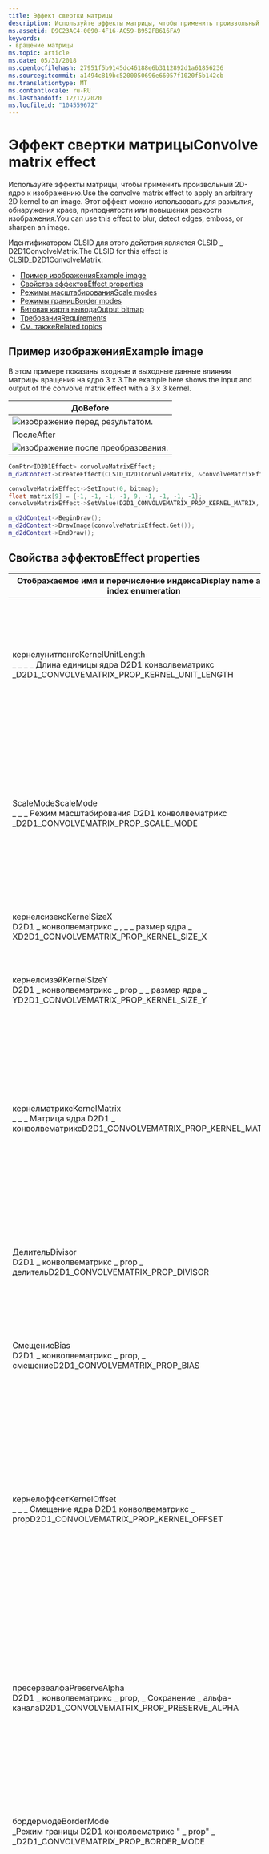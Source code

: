 ```yaml
---
title: Эффект свертки матрицы
description: Используйте эффекты матрицы, чтобы применить произвольный 2D-ядро к изображению. Этот эффект можно использовать для размытия, обнаружения краев, приподнятости или повышения резкости изображения.
ms.assetid: D9C23AC4-0090-4F16-AC59-B952FB616FA9
keywords:
- вращение матрицы
ms.topic: article
ms.date: 05/31/2018
ms.openlocfilehash: 27951f5b9145dc46188e6b3112892d1a61856236
ms.sourcegitcommit: a1494c819bc5200050696e66057f1020f5b142cb
ms.translationtype: MT
ms.contentlocale: ru-RU
ms.lasthandoff: 12/12/2020
ms.locfileid: "104559672"
---
```

# <a name="convolve-matrix-effect"></a><span data-ttu-id="500d3-105">Эффект свертки матрицы</span><span class="sxs-lookup"><span data-stu-id="500d3-105">Convolve matrix effect</span></span>

<span data-ttu-id="500d3-106">Используйте эффекты матрицы, чтобы применить произвольный 2D-ядро к изображению.</span><span class="sxs-lookup"><span data-stu-id="500d3-106">Use the convolve matrix effect to apply an arbitrary 2D kernel to an image.</span></span> <span data-ttu-id="500d3-107">Этот эффект можно использовать для размытия, обнаружения краев, приподнятости или повышения резкости изображения.</span><span class="sxs-lookup"><span data-stu-id="500d3-107">You can use this effect to blur, detect edges, emboss, or sharpen an image.</span></span>

<span data-ttu-id="500d3-108">Идентификатором CLSID для этого действия является CLSID \_ D2D1ConvolveMatrix.</span><span class="sxs-lookup"><span data-stu-id="500d3-108">The CLSID for this effect is CLSID\_D2D1ConvolveMatrix.</span></span>

-   [<span data-ttu-id="500d3-109">Пример изображения</span><span class="sxs-lookup"><span data-stu-id="500d3-109">Example image</span></span>](#example-image)
-   [<span data-ttu-id="500d3-110">Свойства эффектов</span><span class="sxs-lookup"><span data-stu-id="500d3-110">Effect properties</span></span>](#effect-properties)
-   [<span data-ttu-id="500d3-111">Режимы масштабирования</span><span class="sxs-lookup"><span data-stu-id="500d3-111">Scale modes</span></span>](#scale-modes)
-   [<span data-ttu-id="500d3-112">Режимы границ</span><span class="sxs-lookup"><span data-stu-id="500d3-112">Border modes</span></span>](#border-modes)
-   [<span data-ttu-id="500d3-113">Битовая карта вывода</span><span class="sxs-lookup"><span data-stu-id="500d3-113">Output bitmap</span></span>](#output-bitmap)
-   [<span data-ttu-id="500d3-114">Требования</span><span class="sxs-lookup"><span data-stu-id="500d3-114">Requirements</span></span>](#requirements)
-   [<span data-ttu-id="500d3-115">См. также</span><span class="sxs-lookup"><span data-stu-id="500d3-115">Related topics</span></span>](#related-topics)

## <a name="example-image"></a><span data-ttu-id="500d3-116">Пример изображения</span><span class="sxs-lookup"><span data-stu-id="500d3-116">Example image</span></span>

<span data-ttu-id="500d3-117">В этом примере показаны входные и выходные данные влияния матрицы вращения на ядро 3 x 3.</span><span class="sxs-lookup"><span data-stu-id="500d3-117">The example here shows the input and output of the convolve matrix effect with a 3 x 3 kernel.</span></span>



| <span data-ttu-id="500d3-118">До</span><span class="sxs-lookup"><span data-stu-id="500d3-118">Before</span></span>                                                         |
|----------------------------------------------------------------|
| ![изображение перед результатом.](images/default-before.jpg)     |
| <span data-ttu-id="500d3-120">После</span><span class="sxs-lookup"><span data-stu-id="500d3-120">After</span></span>                                                          |
| ![изображение после преобразования.](images/6-convolvematrix.png) |



 


```C++
ComPtr<ID2D1Effect> convolveMatrixEffect;
m_d2dContext->CreateEffect(CLSID_D2D1ConvolveMatrix, &convolveMatrixEffect);

convolveMatrixEffect->SetInput(0, bitmap);
float matrix[9] = {-1, -1, -1, -1, 9, -1, -1, -1, -1};
convolveMatrixEffect->SetValue(D2D1_CONVOLVEMATRIX_PROP_KERNEL_MATRIX, matrix);

m_d2dContext->BeginDraw();
m_d2dContext->DrawImage(convolveMatrixEffect.Get());
m_d2dContext->EndDraw();
```



## <a name="effect-properties"></a><span data-ttu-id="500d3-122">Свойства эффектов</span><span class="sxs-lookup"><span data-stu-id="500d3-122">Effect properties</span></span>



| <span data-ttu-id="500d3-123">Отображаемое имя и перечисление индекса</span><span class="sxs-lookup"><span data-stu-id="500d3-123">Display name and index enumeration</span></span>                                                      | <span data-ttu-id="500d3-124">Описание</span><span class="sxs-lookup"><span data-stu-id="500d3-124">Description</span></span>                                                                                                                                                                                                                                                                                                                                                                                                                                                                                                                       |
|-----------------------------------------------------------------------------------------|-----------------------------------------------------------------------------------------------------------------------------------------------------------------------------------------------------------------------------------------------------------------------------------------------------------------------------------------------------------------------------------------------------------------------------------------------------------------------------------------------------------------------------------|
| <span data-ttu-id="500d3-125">кернелунитленгс</span><span class="sxs-lookup"><span data-stu-id="500d3-125">KernelUnitLength</span></span><br/> <span data-ttu-id="500d3-126">\_ \_ \_ \_ Длина единицы ядра D2D1 конволвематрикс \_</span><span class="sxs-lookup"><span data-stu-id="500d3-126">D2D1\_CONVOLVEMATRIX\_PROP\_KERNEL\_UNIT\_LENGTH</span></span><br/> | <span data-ttu-id="500d3-127">Размер одной единицы в ядре.</span><span class="sxs-lookup"><span data-stu-id="500d3-127">The size of one unit in the kernel.</span></span> <span data-ttu-id="500d3-128">Единицы измерения находятся в (DIP/единица ядра), где единица ядра — это размер элемента в ядре свертки.</span><span class="sxs-lookup"><span data-stu-id="500d3-128">The units are in (DIPs/kernel unit), where a kernel unit is the size of the element in the convolution kernel.</span></span> <span data-ttu-id="500d3-129">Значение 1 (DIP/единица ядра) соответствует одному пикселю в изображении с 96 DPI.</span><span class="sxs-lookup"><span data-stu-id="500d3-129">A value of 1 (DIP/kernel unit) corresponds to one pixel in a image at 96 DPI.</span></span><br/> <span data-ttu-id="500d3-130">Тип — FLOAT.</span><span class="sxs-lookup"><span data-stu-id="500d3-130">The type is FLOAT.</span></span><br/> <span data-ttu-id="500d3-131">Значение по умолчанию — 1,0 f.</span><span class="sxs-lookup"><span data-stu-id="500d3-131">The default value is 1.0f.</span></span><br/>                                                                                                                                                                                                                   |
| <span data-ttu-id="500d3-132">ScaleMode</span><span class="sxs-lookup"><span data-stu-id="500d3-132">ScaleMode</span></span><br/> <span data-ttu-id="500d3-133">\_ \_ \_ Режим масштабирования D2D1 конволвематрикс \_</span><span class="sxs-lookup"><span data-stu-id="500d3-133">D2D1\_CONVOLVEMATRIX\_PROP\_SCALE\_MODE</span></span><br/>                 | <span data-ttu-id="500d3-134">Режим интерполяции, который применяется для масштабирования изображения до соответствующей длины единицы ядра.</span><span class="sxs-lookup"><span data-stu-id="500d3-134">The interpolation mode the effect uses to scale the image to the corresponding kernel unit length.</span></span> <span data-ttu-id="500d3-135">Существует шесть режимов масштабирования, имеющих высокое качество и скорость.</span><span class="sxs-lookup"><span data-stu-id="500d3-135">There are six scale modes that range in quality and speed.</span></span><br/> <span data-ttu-id="500d3-136">Тип — D2D1 \_ конволвематрикс ( \_ масштабируемый \_ режим).</span><span class="sxs-lookup"><span data-stu-id="500d3-136">The type is D2D1\_CONVOLVEMATRIX\_SCALE\_MODE.</span></span><br/> <span data-ttu-id="500d3-137">Значение по умолчанию — \_ D2D1 \_ конволвематрикс \_ \_ линейный режим масштабирования.</span><span class="sxs-lookup"><span data-stu-id="500d3-137">The default value is D2D1\_CONVOLVEMATRIX\_SCALE\_MODE\_LINEAR.</span></span><br/>                                                                                                                                                                                                                     |
| <span data-ttu-id="500d3-138">кернелсизекс</span><span class="sxs-lookup"><span data-stu-id="500d3-138">KernelSizeX</span></span><br/> <span data-ttu-id="500d3-139">D2D1 \_ конволвематрикс \_ , \_ \_ размер ядра \_ X</span><span class="sxs-lookup"><span data-stu-id="500d3-139">D2D1\_CONVOLVEMATRIX\_PROP\_KERNEL\_SIZE\_X</span></span><br/>           | <span data-ttu-id="500d3-140">Ширина матрицы ядра.</span><span class="sxs-lookup"><span data-stu-id="500d3-140">The width of the kernel matrix.</span></span> <span data-ttu-id="500d3-141">Единицы измерения указываются в единицах ядра.</span><span class="sxs-lookup"><span data-stu-id="500d3-141">The units are specified in kernel units.</span></span> <span data-ttu-id="500d3-142">Тип — UINT32.</span><span class="sxs-lookup"><span data-stu-id="500d3-142">The type is UINT32.</span></span><br/> <span data-ttu-id="500d3-143">Значение по умолчанию равно 3.</span><span class="sxs-lookup"><span data-stu-id="500d3-143">The default value is 3.</span></span><br/>                                                                                                                                                                                                                                                                                                                                                                                        |
| <span data-ttu-id="500d3-144">кернелсизэй</span><span class="sxs-lookup"><span data-stu-id="500d3-144">KernelSizeY</span></span><br/> <span data-ttu-id="500d3-145">D2D1 \_ конволвематрикс \_ prop \_ \_ размер ядра \_ Y</span><span class="sxs-lookup"><span data-stu-id="500d3-145">D2D1\_CONVOLVEMATRIX\_PROP\_KERNEL\_SIZE\_Y</span></span><br/>           | <span data-ttu-id="500d3-146">Высота матрицы ядра.</span><span class="sxs-lookup"><span data-stu-id="500d3-146">The height of the kernel matrix.</span></span> <span data-ttu-id="500d3-147">Единицы измерения указываются в единицах ядра.</span><span class="sxs-lookup"><span data-stu-id="500d3-147">The units are specified in kernel units.</span></span> <span data-ttu-id="500d3-148">Тип — UINT32.</span><span class="sxs-lookup"><span data-stu-id="500d3-148">The type is UINT32.</span></span><br/> <span data-ttu-id="500d3-149">Значение по умолчанию равно 3.</span><span class="sxs-lookup"><span data-stu-id="500d3-149">The default value is 3.</span></span><br/>                                                                                                                                                                                                                                                                                                                                                                                       |
| <span data-ttu-id="500d3-150">кернелматрикс</span><span class="sxs-lookup"><span data-stu-id="500d3-150">KernelMatrix</span></span><br/> <span data-ttu-id="500d3-151">\_ \_ \_ Матрица ядра D2D1 \_ конволвематрикс</span><span class="sxs-lookup"><span data-stu-id="500d3-151">D2D1\_CONVOLVEMATRIX\_PROP\_KERNEL\_MATRIX</span></span><br/>           | <span data-ttu-id="500d3-152">Матрица ядра, применяемая к образу.</span><span class="sxs-lookup"><span data-stu-id="500d3-152">The kernel matrix to be applied to the image.</span></span> <span data-ttu-id="500d3-153">Элементы ядра не связаны и задаются как плавающие.</span><span class="sxs-lookup"><span data-stu-id="500d3-153">The kernel elements aren't bounded and are specified as floats.</span></span><br/> <span data-ttu-id="500d3-154">Первый набор чисел *кернелсизекс* в элементе float \[ \] соответствует первой строке в ядре.</span><span class="sxs-lookup"><span data-stu-id="500d3-154">The first set of *KernelSizeX* numbers in the FLOAT\[\] corresponds to the first row in the kernel.</span></span> <span data-ttu-id="500d3-155">Второй набор *кернелсизекс* чисел соответствует второй строке и так далее до *кернелсизэй* строк.</span><span class="sxs-lookup"><span data-stu-id="500d3-155">The second set of *KernelSizeX* numbers correspond to the second row, and so on up to *KernelSizeY* rows.</span></span><br/> <span data-ttu-id="500d3-156">Тип — FLOAT \[ \] .</span><span class="sxs-lookup"><span data-stu-id="500d3-156">The type is FLOAT\[\].</span></span><br/> <span data-ttu-id="500d3-157">Значением по умолчанию является {0,0 f, 0,0 f, 0,0 f, 0,0 f, 1,0 f, 0,0 f, 0,0 f, 0,0 f, 0,0 f}.</span><span class="sxs-lookup"><span data-stu-id="500d3-157">The default value is {0.0f, 0.0f, 0.0f, 0.0f, 1.0f, 0.0f, 0.0f, 0.0f, 0.0f}.</span></span><br/>                                                       |
| <span data-ttu-id="500d3-158">Делитель</span><span class="sxs-lookup"><span data-stu-id="500d3-158">Divisor</span></span><br/> <span data-ttu-id="500d3-159">D2D1 \_ конволвематрикс \_ prop \_ делитель</span><span class="sxs-lookup"><span data-stu-id="500d3-159">D2D1\_CONVOLVEMATRIX\_PROP\_DIVISOR</span></span><br/>                       | <span data-ttu-id="500d3-160">Матрица ядра применяется к пикселю, а затем результат делится на это значение.</span><span class="sxs-lookup"><span data-stu-id="500d3-160">The kernel matrix is applied to a pixel and then the result is divided by this value.</span></span> <br/> <span data-ttu-id="500d3-161">0 ведет себя как значение float Эпсилон.</span><span class="sxs-lookup"><span data-stu-id="500d3-161">0 behaves as a value of float epsilon.</span></span><br/> <span data-ttu-id="500d3-162">Тип — FLOAT.</span><span class="sxs-lookup"><span data-stu-id="500d3-162">The type is FLOAT.</span></span><br/> <span data-ttu-id="500d3-163">Значение по умолчанию — 1,0 f.</span><span class="sxs-lookup"><span data-stu-id="500d3-163">The default value is 1.0f.</span></span><br/>                                                                                                                                                                                                                                                                                                           |
| <span data-ttu-id="500d3-164">Смещение</span><span class="sxs-lookup"><span data-stu-id="500d3-164">Bias</span></span><br/> <span data-ttu-id="500d3-165">D2D1 \_ конволвематрикс \_ prop, \_ смещение</span><span class="sxs-lookup"><span data-stu-id="500d3-165">D2D1\_CONVOLVEMATRIX\_PROP\_BIAS</span></span><br/>                             | <span data-ttu-id="500d3-166">Этот результат применяет матрицу ядра, делитель, а затем добавляет сдвиг к результату.</span><span class="sxs-lookup"><span data-stu-id="500d3-166">The effect applies the kernel matrix, the divisor, and then the bias is added to the result.</span></span> <span data-ttu-id="500d3-167">Смещение не ограничено и не имеет единицы.</span><span class="sxs-lookup"><span data-stu-id="500d3-167">The bias is unbounded and unitless.</span></span> <span data-ttu-id="500d3-168">Тип — FLOAT.</span><span class="sxs-lookup"><span data-stu-id="500d3-168">The type is FLOAT.</span></span><br/> <span data-ttu-id="500d3-169">Значение по умолчанию — 0,0 f.</span><span class="sxs-lookup"><span data-stu-id="500d3-169">The default value is 0.0f.</span></span><br/>                                                                                                                                                                                                                                                                                                                              |
| <span data-ttu-id="500d3-170">кернелоффсет</span><span class="sxs-lookup"><span data-stu-id="500d3-170">KernelOffset</span></span><br/> <span data-ttu-id="500d3-171">\_ \_ \_ Смещение ядра D2D1 конволвематрикс \_ prop</span><span class="sxs-lookup"><span data-stu-id="500d3-171">D2D1\_CONVOLVEMATRIX\_PROP\_KERNEL\_OFFSET</span></span><br/>           | <span data-ttu-id="500d3-172">Сдвигает ядро свертки от центрированной точки выходных данных к заданному расположению влево/вправо и вверх/вниз.</span><span class="sxs-lookup"><span data-stu-id="500d3-172">Shifts the convolution kernel from a centered position on the output pixel to a position you specify left/right and up/down.</span></span> <span data-ttu-id="500d3-173">Смещение определяется в единицах ядра.</span><span class="sxs-lookup"><span data-stu-id="500d3-173">The offset is defined in kernel units.</span></span><br/> <span data-ttu-id="500d3-174">С некоторыми смещениями и размерами ядра, примеры свертки ядра не будут направляться в центр изображений в пикселях.</span><span class="sxs-lookup"><span data-stu-id="500d3-174">With some offsets and kernel sizes, the convolution kernel s samples won't land on a pixel image center.</span></span> <span data-ttu-id="500d3-175">Значения пикселей для образца ядра вычисляются с помощью билинейной интерполяции.</span><span class="sxs-lookup"><span data-stu-id="500d3-175">The pixel values for the kernel sample are computed by bilinear interpolation.</span></span><br/> <span data-ttu-id="500d3-176">Тип — D2D1 \_ vector \_ 2F.</span><span class="sxs-lookup"><span data-stu-id="500d3-176">The type is D2D1\_VECTOR\_2F.</span></span><br/> <span data-ttu-id="500d3-177">Значение по умолчанию — {0.0 f, 0,0 f}.</span><span class="sxs-lookup"><span data-stu-id="500d3-177">The default value is {0.0f, 0.0f}.</span></span><br/>                                                          |
| <span data-ttu-id="500d3-178">пресервеалфа</span><span class="sxs-lookup"><span data-stu-id="500d3-178">PreserveAlpha</span></span><br/> <span data-ttu-id="500d3-179">D2D1 \_ конволвематрикс \_ prop, \_ Сохранение \_ альфа-канала</span><span class="sxs-lookup"><span data-stu-id="500d3-179">D2D1\_CONVOLVEMATRIX\_PROP\_PRESERVE\_ALPHA</span></span><br/>         | <span data-ttu-id="500d3-180">Указывает, применяется ли ядро свертки к альфа-каналу или только к цветовым каналам.</span><span class="sxs-lookup"><span data-stu-id="500d3-180">Specifies whether the convolution kernel is applied to the alpha channel or only the color channels.</span></span><br/> <span data-ttu-id="500d3-181">Если задано **значение true** , ядро свертки применяется только к цветным каналам.</span><span class="sxs-lookup"><span data-stu-id="500d3-181">If you set this to **TRUE** the convolution kernel is applied only to the color channels.</span></span><br/> <span data-ttu-id="500d3-182">Если задано **значение false** , ядро свертки применяется ко всем каналам.</span><span class="sxs-lookup"><span data-stu-id="500d3-182">If you set this to **FALSE** the convolution kernel is applied to all channels.</span></span><br/> <span data-ttu-id="500d3-183">Тип — BOOL.</span><span class="sxs-lookup"><span data-stu-id="500d3-183">The type is BOOL.</span></span><br/> <span data-ttu-id="500d3-184">Значение по умолчанию — FALSE.</span><span class="sxs-lookup"><span data-stu-id="500d3-184">The default value is FALSE.</span></span><br/>                                                                                                                                               |
| <span data-ttu-id="500d3-185">бордермоде</span><span class="sxs-lookup"><span data-stu-id="500d3-185">BorderMode</span></span><br/> <span data-ttu-id="500d3-186">\_Режим границы D2D1 конволвематрикс " \_ prop" \_ \_</span><span class="sxs-lookup"><span data-stu-id="500d3-186">D2D1\_CONVOLVEMATRIX\_PROP\_BORDER\_MODE</span></span><br/>               | <span data-ttu-id="500d3-187">Режим, используемый для вычисления границы изображения: Soft или Hard.</span><span class="sxs-lookup"><span data-stu-id="500d3-187">The mode used to calculate the border of the image, soft or hard.</span></span> <span data-ttu-id="500d3-188">Дополнительные сведения см. в разделе [режимы границ](https://www.bing.com/search?q=Border+modes) .</span><span class="sxs-lookup"><span data-stu-id="500d3-188">See [Border modes](https://www.bing.com/search?q=Border+modes) for more info.</span></span><br/> <span data-ttu-id="500d3-189">Тип — D2D1 \_ границы \_ .</span><span class="sxs-lookup"><span data-stu-id="500d3-189">The type is D2D1\_BORDER\_MODE.</span></span><br/> <span data-ttu-id="500d3-190">Значение по умолчанию — D2D1 \_ границы \_ режима \_ Soft.</span><span class="sxs-lookup"><span data-stu-id="500d3-190">The default value is D2D1\_BORDER\_MODE\_SOFT.</span></span><br/>                                                                                                                                                                                                                                                                                     |
| <span data-ttu-id="500d3-191">клампаутпут</span><span class="sxs-lookup"><span data-stu-id="500d3-191">ClampOutput</span></span><br/> <span data-ttu-id="500d3-192">\_ \_ \_ Выходные данные среза D2D1 конволвематрикс \_</span><span class="sxs-lookup"><span data-stu-id="500d3-192">D2D1\_CONVOLVEMATRIX\_PROP\_CLAMP\_OUTPUT</span></span><br/>             | <span data-ttu-id="500d3-193">Будет ли результат заменять цветовые значения в диапазоне от 0 до 1 перед тем, как результат передаст значения следующему результату в графе.</span><span class="sxs-lookup"><span data-stu-id="500d3-193">Whether the effect clamps color values to between 0 and 1 before the effect passes the values to the next effect in the graph.</span></span> <span data-ttu-id="500d3-194">Этот результат выполняет фиксацию значений перед тем, как он умножает альфа-канал.</span><span class="sxs-lookup"><span data-stu-id="500d3-194">The effect clamps the values before it premultiplies the alpha .</span></span><br/> <span data-ttu-id="500d3-195">Если присвоить этому параметру значение TRUE, то действие будет выполнять фиксацию значений.</span><span class="sxs-lookup"><span data-stu-id="500d3-195">If you set this to TRUE the effect will clamp the values.</span></span> <span data-ttu-id="500d3-196">Если присвоить этому параметру значение FALSE, то эффект не будет выполнять фиксацию цветовых значений, но другие эффекты и поверхность вывода могут попытаться отразить значения, если они не имеют достаточно высокой точности.</span><span class="sxs-lookup"><span data-stu-id="500d3-196">If you set this to FALSE, the effect will not clamp the color values, but other effects and the output surface may clamp the values if they are not of high enough precision.</span></span><br/> <span data-ttu-id="500d3-197">Тип — BOOL.</span><span class="sxs-lookup"><span data-stu-id="500d3-197">The type is BOOL.</span></span><br/> <span data-ttu-id="500d3-198">Значение по умолчанию — FALSE.</span><span class="sxs-lookup"><span data-stu-id="500d3-198">The default value is FALSE.</span></span><br/> |



 

## <a name="scale-modes"></a><span data-ttu-id="500d3-199">Режимы масштабирования</span><span class="sxs-lookup"><span data-stu-id="500d3-199">Scale modes</span></span>



| <span data-ttu-id="500d3-200">Перечисление</span><span class="sxs-lookup"><span data-stu-id="500d3-200">Enumeration</span></span>                                              | <span data-ttu-id="500d3-201">Описание</span><span class="sxs-lookup"><span data-stu-id="500d3-201">Description</span></span>                                                                                                                                                                                          |
|----------------------------------------------------------|------------------------------------------------------------------------------------------------------------------------------------------------------------------------------------------------------|
| <span data-ttu-id="500d3-202">\_ \_ \_ \_ Ближайший соседний D2D1 конволвематрикс режим масштабирования \_</span><span class="sxs-lookup"><span data-stu-id="500d3-202">D2D1\_CONVOLVEMATRIX\_SCALE\_MODE\_NEAREST\_NEIGHBOR</span></span>     | <span data-ttu-id="500d3-203">Выбирает ближайшую одиночную точку и использует ее.</span><span class="sxs-lookup"><span data-stu-id="500d3-203">Samples the nearest single point and uses that.</span></span> <span data-ttu-id="500d3-204">В этом режиме используется меньше времени на обработку, но выводится изображение самого низкого качества.</span><span class="sxs-lookup"><span data-stu-id="500d3-204">This mode uses less processing time, but outputs the lowest quality image.</span></span>                                                                           |
| <span data-ttu-id="500d3-205">\_ \_ \_ Линейный режим масштабирования D2D1 конволвематрикс \_</span><span class="sxs-lookup"><span data-stu-id="500d3-205">D2D1\_CONVOLVEMATRIX\_SCALE\_MODE\_LINEAR</span></span>                | <span data-ttu-id="500d3-206">Использует выборку с четырьмя точками и линейную интерполяцию.</span><span class="sxs-lookup"><span data-stu-id="500d3-206">Uses a four point sample and linear interpolation.</span></span> <span data-ttu-id="500d3-207">В этом режиме выводится изображение с более высоким качеством, чем в ближайшем соседнем режиме.</span><span class="sxs-lookup"><span data-stu-id="500d3-207">This mode outputs a higher quality image than nearest neighbor mode.</span></span>                                                                              |
| <span data-ttu-id="500d3-208">D2D1 \_ конволвематрикс \_ Scale \_ , \_ кубический режим</span><span class="sxs-lookup"><span data-stu-id="500d3-208">D2D1\_CONVOLVEMATRIX\_SCALE\_MODE\_CUBIC</span></span>                 | <span data-ttu-id="500d3-209">Использует 16-примерный ядро кубических для интерполяции.</span><span class="sxs-lookup"><span data-stu-id="500d3-209">Uses a 16 sample cubic kernel for interpolation.</span></span> <span data-ttu-id="500d3-210">Этот режим использует наибольшее время обработки, но выводит изображение с более высоким качеством.</span><span class="sxs-lookup"><span data-stu-id="500d3-210">This mode uses the most processing time, but outputs a higher quality image.</span></span>                                                                        |
| <span data-ttu-id="500d3-211">D2D1 \_ конволвематрикс \_ режим масштабирования с \_ \_ несколькими \_ образцами \_</span><span class="sxs-lookup"><span data-stu-id="500d3-211">D2D1\_CONVOLVEMATRIX\_SCALE\_MODE\_MULTI\_SAMPLE\_LINEAR</span></span> | <span data-ttu-id="500d3-212">Использует 4 линейных образца в пределах одного пикселя для удобного сглаживания.</span><span class="sxs-lookup"><span data-stu-id="500d3-212">Uses 4 linear samples within a single pixel for good edge anti-aliasing.</span></span> <span data-ttu-id="500d3-213">Этот режим хорошо подходит для уменьшения масштаба по небольшим объемам на изображениях с небольшими пикселями.</span><span class="sxs-lookup"><span data-stu-id="500d3-213">This mode is good for scaling down by small amounts on images with few pixels.</span></span>                                              |
| <span data-ttu-id="500d3-214">D2D1 \_ конволвематрикс \_ режим масштабирования — \_ \_ анизотропная</span><span class="sxs-lookup"><span data-stu-id="500d3-214">D2D1\_CONVOLVEMATRIX\_SCALE\_MODE\_ANISOTROPIC</span></span>           | <span data-ttu-id="500d3-215">Использует анизотропную фильтрацию для выборки шаблона в соответствии с преобразованной формой точечного рисунка.</span><span class="sxs-lookup"><span data-stu-id="500d3-215">Uses anisotropic filtering to sample a pattern according to the transformed shape of the bitmap.</span></span>                                                                                                     |
| <span data-ttu-id="500d3-216">\_ \_ \_ \_ \_ Высококачественное \_ кубический режим масштабирования D2D1 конволвематрикс</span><span class="sxs-lookup"><span data-stu-id="500d3-216">D2D1\_CONVOLVEMATRIX\_SCALE\_MODE\_HIGH\_QUALITY\_CUBIC</span></span>  | <span data-ttu-id="500d3-217">Использует высококачественное ядро кубического размера для выполнения предварительно довнскале образа, если довнскалинг участвует в матрице преобразования.</span><span class="sxs-lookup"><span data-stu-id="500d3-217">Uses a variable size high quality cubic kernel to perform a pre-downscale the image if downscaling is involved in the transform matrix.</span></span> <span data-ttu-id="500d3-218">Затем использует режим интерполяции кубических для окончательного вывода.</span><span class="sxs-lookup"><span data-stu-id="500d3-218">Then uses the cubic interpolation mode for the final output.</span></span> |



 

> [!Note]  
> <span data-ttu-id="500d3-219">Если не выбрать режим, то по умолчанию применяется \_ режим МАСШТАБИРОВАНИЯ D2D1 конволвематрикс \_ \_ \_ линейный.</span><span class="sxs-lookup"><span data-stu-id="500d3-219">If you don't select a mode, the effect defaults to D2D1\_CONVOLVEMATRIX\_SCALE\_MODE\_LINEAR.</span></span>

 

## <a name="border-modes"></a><span data-ttu-id="500d3-220">Режимы границ</span><span class="sxs-lookup"><span data-stu-id="500d3-220">Border modes</span></span>



| <span data-ttu-id="500d3-221">Имя</span><span class="sxs-lookup"><span data-stu-id="500d3-221">Name</span></span>                     | <span data-ttu-id="500d3-222">Описание</span><span class="sxs-lookup"><span data-stu-id="500d3-222">Description</span></span>                                                                                                                                                                                                                                                              |
|--------------------------|--------------------------------------------------------------------------------------------------------------------------------------------------------------------------------------------------------------------------------------------------------------------------|
| <span data-ttu-id="500d3-223">\_ \_ Мягкий режим границы \_ D2D1</span><span class="sxs-lookup"><span data-stu-id="500d3-223">D2D1\_BORDER\_MODE\_SOFT</span></span> | <span data-ttu-id="500d3-224">При применении ядра свертки к входному изображению применяются прозрачные черные пиксели для выборки за пределами входных данных.</span><span class="sxs-lookup"><span data-stu-id="500d3-224">The effect pads the input image with transparent black pixels for samples outside of the input bounds when it applies the convolution kernel.</span></span> <span data-ttu-id="500d3-225">При этом создается мягкая сторона для изображения, а в процессе разворачивается точечный рисунок с размером ядра.</span><span class="sxs-lookup"><span data-stu-id="500d3-225">This creates a soft edge for the image, and in the process expands the output bitmap by the size of the kernel.</span></span><br/> |
| <span data-ttu-id="500d3-226">Жесткое D2D1 в \_ \_ режиме границы \_</span><span class="sxs-lookup"><span data-stu-id="500d3-226">D2D1\_BORDER\_MODE\_HARD</span></span> | <span data-ttu-id="500d3-227">Этот результат расширяет входной образ с помощью преобразования границы зеркального типа для выборок за пределами входных данных.</span><span class="sxs-lookup"><span data-stu-id="500d3-227">The effect extends the input image with a mirror-type border transform for samples outside of the input bounds.</span></span> <span data-ttu-id="500d3-228">Размер выходного растрового изображения равен размеру входного точечного рисунка.</span><span class="sxs-lookup"><span data-stu-id="500d3-228">The size of the output bitmap is equal to the size of the input bitmap.</span></span><br/>                                                                       |



 

## <a name="output-bitmap"></a><span data-ttu-id="500d3-229">Битовая карта вывода</span><span class="sxs-lookup"><span data-stu-id="500d3-229">Output bitmap</span></span>

<span data-ttu-id="500d3-230">Размер выходных данных результата зависит от размера ядра свертки, смещения ядра, длины блока ядра и параметра режима границы.</span><span class="sxs-lookup"><span data-stu-id="500d3-230">The size of the effect's output depends on the size of the convolution kernel, the kernel offset, the kernel unit length, and the border mode setting.</span></span>

## <a name="requirements"></a><span data-ttu-id="500d3-231">Требования</span><span class="sxs-lookup"><span data-stu-id="500d3-231">Requirements</span></span>



| <span data-ttu-id="500d3-232">Требование</span><span class="sxs-lookup"><span data-stu-id="500d3-232">Requirement</span></span> | <span data-ttu-id="500d3-233">Значение</span><span class="sxs-lookup"><span data-stu-id="500d3-233">Value</span></span> |
|--------------------------|------------------------------------------------------------------------------------|
| <span data-ttu-id="500d3-234">Минимальная версия клиента</span><span class="sxs-lookup"><span data-stu-id="500d3-234">Minimum supported client</span></span> | <span data-ttu-id="500d3-235">Windows 8 и обновление платформы для \[ классических приложений Windows 7 \| приложения для Магазина Windows\]</span><span class="sxs-lookup"><span data-stu-id="500d3-235">Windows 8 and Platform Update for Windows 7 \[desktop apps \| Windows Store apps\]</span></span> |
| <span data-ttu-id="500d3-236">Минимальная версия сервера</span><span class="sxs-lookup"><span data-stu-id="500d3-236">Minimum supported server</span></span> | <span data-ttu-id="500d3-237">Windows 8 и обновление платформы для \[ классических приложений Windows 7 \| приложения для Магазина Windows\]</span><span class="sxs-lookup"><span data-stu-id="500d3-237">Windows 8 and Platform Update for Windows 7 \[desktop apps \| Windows Store apps\]</span></span> |
| <span data-ttu-id="500d3-238">Header</span><span class="sxs-lookup"><span data-stu-id="500d3-238">Header</span></span>                   | <span data-ttu-id="500d3-239">d2d1effects. h</span><span class="sxs-lookup"><span data-stu-id="500d3-239">d2d1effects.h</span></span>                                                                      |
| <span data-ttu-id="500d3-240">Библиотека</span><span class="sxs-lookup"><span data-stu-id="500d3-240">Library</span></span>                  | <span data-ttu-id="500d3-241">D2D1. lib, дксгуид. lib</span><span class="sxs-lookup"><span data-stu-id="500d3-241">d2d1.lib, dxguid.lib</span></span>                                                               |



 

## <a name="related-topics"></a><span data-ttu-id="500d3-242">См. также</span><span class="sxs-lookup"><span data-stu-id="500d3-242">Related topics</span></span>

<dl> <dt>

[<span data-ttu-id="500d3-243">**ID2D1Effect**</span><span class="sxs-lookup"><span data-stu-id="500d3-243">**ID2D1Effect**</span></span>](/windows/win32/api/d2d1_1/nn-d2d1_1-id2d1effect)
</dt> </dl>

 


